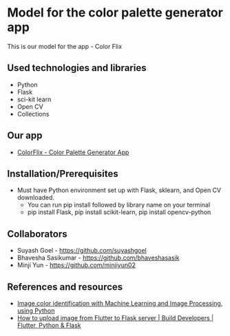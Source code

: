 # Model for the color palette generator app

This is our model for the app - Color Flix

## Used technologies and libraries
* Python
* Flask
* sci-kit learn
* Open CV
* Collections

## Our app
* [ColorFlix - Color Palette Generator App](https://github.com/bhaveshasasik/color-palette-app)

## Installation/Prerequisites

* Must have Python environment set up with Flask, sklearn, and Open CV downloaded.
  * You can run pip install followed by library name on your terminal 
  * pip install Flask, pip install scikit-learn, pip install opencv-python

## Collaborators
* Suyash Goel - https://github.com/suyashgoel
* Bhavesha Sasikumar - https://github.com/bhaveshasasik
* Minji Yun - https://github.com/minjiyun02

## References and resources 

* [Image color identification with Machine Learning and Image Processing, using Python](https://towardsdatascience.com/image-color-identification-with-machine-learning-and-image-processing-using-python-f3dd0606bdca)
* [How to upload image from Flutter to Flask server | Build Developers | Flutter, Python & Flask](https://www.youtube.com/watch?v=Su_qbc98xsE)
